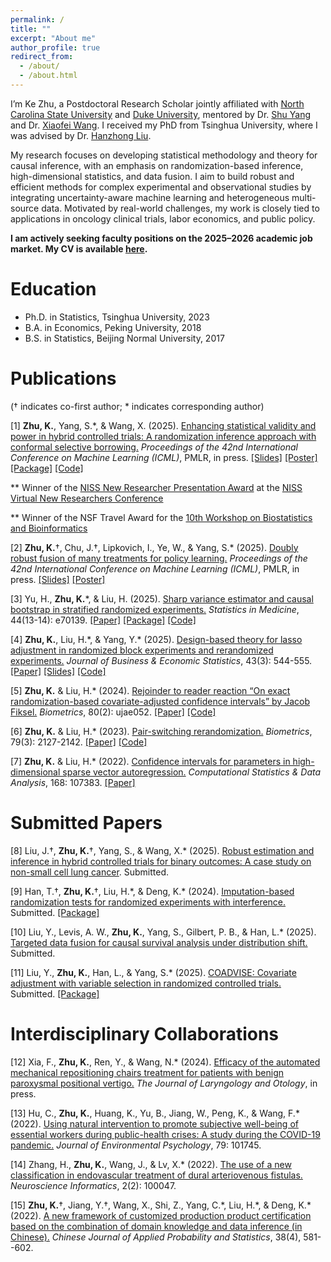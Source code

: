 ```yaml
---
permalink: /
title: ""
excerpt: "About me"
author_profile: true
redirect_from: 
  - /about/
  - /about.html
---
```


I’m Ke Zhu, a Postdoctoral Research Scholar jointly affiliated with [North Carolina State University](https://statistics.sciences.ncsu.edu/people/kzhu24/) and [Duke University](https://biostat.duke.edu/profile/ke-zhu), mentored by Dr. [Shu Yang](https://shuyang.wordpress.ncsu.edu) and Dr. [Xiaofei Wang](https://biostat.duke.edu/profile/xiaofei-wang). I received my PhD from Tsinghua University, where I was advised by Dr. [Hanzhong Liu](https://www.stat.tsinghua.edu.cn/en/info/1023/1050.htm).

My research focuses on developing statistical methodology and theory for causal inference, with an emphasis on randomization-based inference, high-dimensional statistics, and data fusion. I aim to build robust and efficient methods for complex experimental and observational studies by integrating uncertainty-aware machine learning and heterogeneous multi-source data. Motivated by real-world challenges, my work is closely tied to applications in oncology clinical trials, labor economics, and public policy.

**I am actively seeking faculty positions on the 2025–2026 academic job market. My CV is available [here](https://drive.google.com/file/d/1BUtA3dncxFTFDdb8TpAwtAVIBLXWyP4P/view?usp=share_link).**


Education
======
* Ph.D. in Statistics, Tsinghua University, 2023
* B.A. in Economics, Peking University, 2018
* B.S. in Statistics, Beijing Normal University, 2017

Publications
======
(† indicates co-first author; \* indicates corresponding author)

[1] **Zhu, K.**, Yang, S.\*, & Wang, X. (2025). [Enhancing statistical validity and power in hybrid controlled trials: A randomization inference approach with conformal selective borrowing.](https://arxiv.org/abs/2410.11713) *Proceedings of the 42nd International Conference on Machine Learning (ICML)*, PMLR, in press. [[Slides]](https://drive.google.com/file/d/1LkTDY12CjUL0BAGQAt4JmOBlgk-MN3Ix/view?usp=sharing) [[Poster]](https://drive.google.com/file/d/1g5vFT6irtPWFQWwh6AGe-iYCvMF4z0B2/view?usp=share_link) [[Package]](https://github.com/ke-zhu/intFRT) [[Code]](https://github.com/ke-zhu/frt-csb-code)

\*\* Winner of the [NISS New Researcher Presentation Award](https://drive.google.com/file/d/1xqWslnim2x5-BOVvAUwS2xorVk6xgZz3/view?usp=share_link) at the [NISS Virtual New Researchers Conference](https://www.niss.org/events/niss-virtual-new-researchers-conference)

\*\* Winner of the NSF Travel Award for the [10th Workshop on Biostatistics and Bioinformatics](https://math.gsu.edu/yichuan/2025Workshop)

[2] **Zhu, K.**†, Chu, J.†, Lipkovich, I., Ye, W., & Yang, S.\* (2025). [Doubly robust fusion of many treatments for policy learning.](http://arxiv.org/abs/2505.08092) *Proceedings of the 42nd International Conference on Machine Learning (ICML)*, PMLR, in press. [[Slides]](https://drive.google.com/file/d/1yHcip1b672bO1bz7vGCa2OmC4PBg33r2/view?usp=sharing) [[Poster]](https://drive.google.com/file/d/1CoTnqpwHshFU7k6rgy3vbGFcBC5OAgsk/view?usp=sharing)

[3] Yu, H., **Zhu, K.**\*, & Liu, H. (2025). [Sharp variance estimator and causal bootstrap in stratified randomized experiments.](https://onlinelibrary.wiley.com/doi/10.1002/sim.70139) *Statistics in Medicine*, 44(13-14): e70139. [[Paper]](https://drive.google.com/file/d/1vvI2nRWjiAJk6tUCcZUGuNNRwSioSzjz/view?usp=share_link) [[Package]](https://github.com/yu-hao-yang/CausalBootstrap) [[Code]](https://onlinelibrary.wiley.com/action/downloadSupplement?doi=10.1002%2Fsim.70139&file=sim70139-sup-0001-DataS1.zip)

[4] **Zhu, K.**, Liu, H.\*, & Yang, Y.\* (2025). [Design-based theory for lasso adjustment in randomized block experiments and rerandomized experiments.](https://www.tandfonline.com/doi/full/10.1080/07350015.2024.2403381) *Journal of Business & Economic Statistics*, 43(3): 544-555. [[Paper]](https://drive.google.com/file/d/1CG2LFFoNklAKZGLoSOexTEjpcvv6VI_c/view?usp=share_link) [[Slides]](https://drive.google.com/file/d/1U_IFeQeBr02D8ypQrqGq7UoJ7Ffw8huE/view?usp=share_link) [[Code]](https://github.com/ke-zhu/stra-rerand-lasso-code)

[5] **Zhu, K.** & Liu, H.\* (2024). [Rejoinder to reader reaction “On exact randomization-based covariate-adjusted confidence intervals” by Jacob Fiksel.](https://doi.org/10.1093/biomtc/ujae052) *Biometrics*, 80(2): ujae052. [[Paper]](https://drive.google.com/file/d/1Ox9LaahfrXYHSPLYWynKGnPIW24CG68p/view?usp=share_link) [[Code]](https://github.com/ke-zhu/rbci) 

[6] **Zhu, K.** & Liu, H.\* (2023). [Pair-switching rerandomization.](https://doi.org/10.1111/biom.13712) *Biometrics*, 79(3): 2127-2142. [[Paper]](https://drive.google.com/file/d/18YwSCJwJ9JPYIMURraZV2mAMCdj9YH2N/view?usp=share_link) [[Code]](https://academic.oup.com/biometrics/article/79/3/2127/7513878#supplementary-data)

[7] **Zhu, K.** & Liu, H.\* (2022). [Confidence intervals for parameters in high-dimensional sparse vector autoregression.](https://doi.org/10.1016/j.csda.2021.107383) *Computational Statistics & Data Analysis*, 168: 107383. [[Paper]](https://drive.google.com/file/d/1EIu74F-MQtSpYKt_sh6d15FKKShr9c5w/view?usp=sharing)

Submitted Papers
======

[8] Liu, J.†, **Zhu, K.**†, Yang, S., & Wang, X.\* (2025). [Robust estimation and inference in hybrid controlled trials for binary outcomes: A case study on non-small cell lung cancer](https://arxiv.org/abs/2505.00217). Submitted.

[9] Han, T.†, **Zhu, K.**†, Liu, H.\*, & Deng, K.\* (2024). [Imputation-based randomization tests for randomized experiments with interference.](https://arxiv.org/abs/2411.08352) Submitted. [[Package]](https://github.com/htx113/imprt)

[10] Liu, Y., Levis, A. W., **Zhu, K.**, Yang, S., Gilbert, P. B., & Han, L.\* (2025). [Targeted data fusion for causal survival analysis under distribution shift.](https://arxiv.org/abs/2501.18798) Submitted.

[11] Liu, Y., **Zhu, K.**, Han, L., & Yang, S.\* (2025). [COADVISE: Covariate adjustment with variable selection in randomized controlled trials.](https://arxiv.org/abs/2501.08945) Submitted. [[Package]](https://github.com/yiliu1998/Coadvise)

Interdisciplinary Collaborations
======

[12] Xia, F., **Zhu, K.**, Ren, Y., & Wang, N.\* (2024). [Efficacy of the automated mechanical repositioning chairs treatment for patients with benign paroxysmal positional vertigo.](https://www.cambridge.org/core/journals/journal-of-laryngology-and-otology/article/efficacy-of-the-automated-mechanical-repositioning-chairs-treatment-for-patients-with-benign-paroxysmal-positional-vertigo/F0849A523F950E5A5195324EB1D75833) *The Journal of Laryngology and Otology*, in press.

[13] Hu, C., **Zhu, K.**, Huang, K., Yu, B., Jiang, W., Peng, K., & Wang, F.\* (2022). [Using natural intervention to promote subjective well-being of essential workers during public-health crises: A study during the COVID-19 pandemic.](https://doi.org/10.1016/j.jenvp.2021.101745) *Journal of Environmental Psychology*, 79: 101745.

[14] Zhang, H., **Zhu, K.**, Wang, J., & Lv, X.\* (2022). [The use of a new classification in endovascular treatment of dural arteriovenous fistulas.](https://doi.org/10.1016/j.neuri.2022.100047) *Neuroscience Informatics*, 2(2): 100047.

[15] **Zhu, K.**†, Jiang, Y.†, Wang, X., Shi, Z., Yang, C.\*, Liu, H.\*, & Deng, K.\* (2022). [A new framework of customized production product certification based on the combination of domain knowledge and data inference (in Chinese).](https://aps.ecnu.edu.cn/cn/article/id/9522) *Chinese Journal of Applied Probability and Statistics*, 38(4), 581--602.




<script type='text/javascript' id='clustrmaps' src='//cdn.clustrmaps.com/map_v2.js?cl=080808&w=320&t=tt&d=6azBu2HkvZX9yIT4v8xF7VXA7w7dy-5qi5E20N5j5Js&co=ffffff&cmo=3acc3a&cmn=ff5353&ct=808080'></script>

